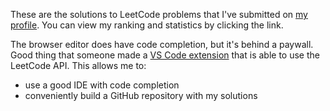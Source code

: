 These are the solutions to LeetCode problems that I've submitted on [my profile](https://leetcode.com/anthoillogical/). You can view my ranking and statistics by clicking the link.  

The browser editor does have code completion, but it's behind a paywall. Good thing that someone made a [VS Code extension](https://marketplace.visualstudio.com/items?itemName=LeetCode.vscode-leetcode) that is able to use the LeetCode API. This allows me to:
- use a good IDE with code completion
- conveniently build a GitHub repository with my solutions
